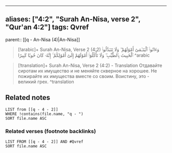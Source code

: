 
---
aliases: ["4:2", "Surah An-Nisa, verse 2", "Qur'an 4:2"]
tags: Qvref
---

parent:: [[q - An-Nisa (4)|An-Nisa]]

> [!arabic]+ Surah An-Nisa, Verse 2 (4:2)
> <span class="quran-arabic">وَءَاتُوا۟ ٱلْيَتَـٰمَىٰٓ أَمْوَٰلَهُمْ ۖ وَلَا تَتَبَدَّلُوا۟ ٱلْخَبِيثَ بِٱلطَّيِّبِ ۖ وَلَا تَأْكُلُوٓا۟ أَمْوَٰلَهُمْ إِلَىٰٓ أَمْوَٰلِكُمْ ۚ إِنَّهُۥ كَانَ حُوبًا كَبِيرًا</span>
^arabic

> [!translation]+ Surah An-Nisa, Verse 2 (4:2) - Translation
> Отдавайте сиротам их имущество и не меняйте скверное на хорошее. Не пожирайте их имущества вместе со своим. Воистину, это - великий грех.
^translation



## Related notes
```dataview
LIST from [[q - 4 - 2]]
WHERE !contains(file.name, "q - ")
SORT file.name ASC
```

### Related verses (footnote backlinks)
```dataview
LIST FROM [[q - 4 - 2]] AND #Qvref
SORT file.name ASC
```

